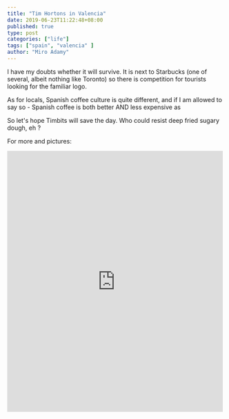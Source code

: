 ```yaml
---
title: "Tim Hortons in Valencia"
date: 2019-06-23T11:22:48+08:00
published: true
type: post
categories: ["life"]
tags: ["spain", "valencia" ]
author: "Miro Adamy"
---
```


I have my doubts whether it will survive. It is next to Starbucks (one of several, albeit nothing like Toronto) so there is competition for tourists looking for the familiar logo.

As for locals, Spanish coffee culture is quite different, and if I am allowed to say so - Spanish coffee is both better AND less expensive as 

So let's hope Timbits will save the day. Who could resist deep fried sugary dough, eh ?

For more and pictures:

<iframe src="https://www.facebook.com/plugins/post.php?href=https%3A%2F%2Fwww.facebook.com%2Fmiro.adamy%2Fposts%2F10217651071442577&width=500" width="500" height="605" style="border:none;overflow:hidden" scrolling="no" frameborder="0" allowTransparency="true" allow="encrypted-media"></iframe>


